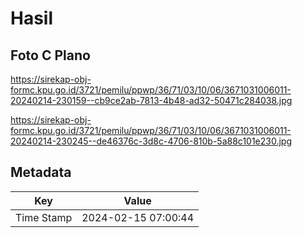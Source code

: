 # Hasil

## Foto C Plano

https://sirekap-obj-formc.kpu.go.id/3721/pemilu/ppwp/36/71/03/10/06/3671031006011-20240214-230159--cb9ce2ab-7813-4b48-ad32-50471c284038.jpg

https://sirekap-obj-formc.kpu.go.id/3721/pemilu/ppwp/36/71/03/10/06/3671031006011-20240214-230245--de46376c-3d8c-4706-810b-5a88c101e230.jpg


## Metadata

| Key        | Value               |
| ---------- | ------------------- |
| Time Stamp | 2024-02-15 07:00:44 |



